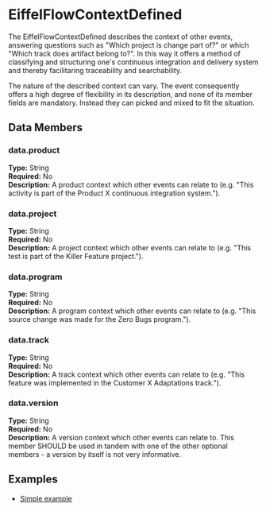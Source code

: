 # EiffelFlowContextDefined
The EiffelFlowContextDefined describes the context of other events, answering questions such as "Which project is change part of?" or which "Which track does artifact belong to?". In this way it offers a method of classifying and structuring one's continuous integration and delivery system and thereby facilitaring traceability and searchability. 

The nature of the described context can vary. The event consequently offers a high degree of flexibility in its description, and none of its member fields are mandatory. Instead they can picked and mixed to fit the situation.

## Data Members
### data.product
__Type:__ String  
__Required:__ No  
__Description:__ A product context which other events can relate to (e.g. "This activity is part of the Product X continuous integration system.").


### data.project
__Type:__ String  
__Required:__ No  
__Description:__ A project context which other events can relate to (e.g. "This test is part of the Killer Feature project.").

### data.program
__Type:__ String  
__Required:__ No  
__Description:__ A program context which other events can relate to (e.g. "This source change was made for the Zero Bugs program.").

### data.track
__Type:__ String  
__Required:__ No  
__Description:__ A track context which other events can relate to (e.g. "This feature was implemented in the Customer X Adaptations track.").

### data.version
__Type:__ String  
__Required:__ No  
__Description:__ A version context which other events can relate to. This member SHOULD be used in tandem with one of the other optional members - a version by itself is not very informative.

## Examples
* [Simple example](https://github.com/Ericsson/eiffel-examples/blob/master/events/EiffelFlowContextDefinedEvent/simple.json)